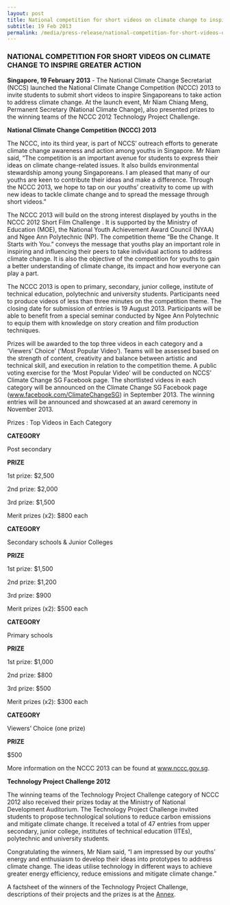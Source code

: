 ```yaml
---
layout: post
title: National competition for short videos on climate change to inspire greater action
subtitle: 19 Feb 2013
permalink: /media/press-release/national-competition-for-short-videos-on-climate-change-to-inspire-greater-action
---
```


### NATIONAL COMPETITION FOR SHORT VIDEOS ON CLIMATE CHANGE TO INSPIRE GREATER ACTION

**Singapore, 19 February 2013** - The National Climate Change Secretariat (NCCS) launched the National Climate Change Competition (NCCC) 2013 to invite students to submit short videos to inspire Singaporeans to take action to address climate change. At the launch event, Mr Niam Chiang Meng, Permanent Secretary (National Climate Change), also presented prizes to the winning teams of the NCCC 2012 Technology Project Challenge.

**National Climate Change Competition (NCCC) 2013**

The NCCC, into its third year, is part of NCCS’ outreach efforts to generate climate change awareness and action among youths in Singapore. Mr Niam said, “The competition is an important avenue for students to express their ideas on climate change-related issues. It also builds environmental stewardship among young Singaporeans. I am pleased that many of our youths are keen to contribute their ideas and make a difference. Through the NCCC 2013, we hope to tap on our youths’ creativity to come up with new ideas to tackle climate change and to spread the message through short videos.” 

The NCCC 2013 will build on the strong interest displayed by youths in the NCCC 2012 Short Film Challenge . It is supported by the Ministry of Education (MOE), the National Youth Achievement Award Council (NYAA) and Ngee Ann Polytechnic (NP). The competition theme “Be the Change. It Starts with You.” conveys the message that youths play an important role in inspiring and influencing their peers to take individual actions to address climate change. It is also the objective of the competition for youths to gain a better understanding of climate change, its impact and how everyone can play a part. 

The NCCC 2013 is open to primary, secondary, junior college, institute of technical education, polytechnic and university students. Participants need to produce videos of less than three minutes on the competition theme. The closing date for submission of entries is 19 August 2013. Participants will be able to benefit from a special seminar conducted by Ngee Ann Polytechnic to equip them with knowledge on story creation and film production techniques. 

Prizes will be awarded to the top three videos in each category and a ‘Viewers’ Choice’ (‘Most Popular Video’). Teams will be assessed based on the strength of content, creativity and balance between artistic and technical skill, and execution in relation to the competition theme. A public voting exercise for the ‘Most Popular Video’ will be conducted on NCCS’ Climate Change SG Facebook page. The shortlisted videos in each category will be announced on the Climate Change SG Facebook page (www.facebook.com/ClimateChangeSG) in September 2013. The winning entries will be announced and showcased at an award ceremony in November 2013. 

Prizes : Top Videos in Each Category

**CATEGORY**

Post secondary

**PRIZE**

1st prize: $2,500

2nd prize: $2,000

3rd prize: $1,500

Merit prizes (x2): $800 each


**CATEGORY**

Secondary schools & Junior Colleges

**PRIZE**

1st prize: $1,500

2nd prize: $1,200

3rd prize: $900

Merit prizes (x2):  $500 each


**CATEGORY**

Primary schools

**PRIZE**

1st prize: $1,000

2nd prize: $800

3rd prize: $500

Merit prizes (x2): $300 each


**CATEGORY**

Viewers’ Choice (one prize)

**PRIZE**

$500

 More information on the NCCC 2013 can be found at www.nccc.gov.sg.

 **Technology Project Challenge 2012**

 The winning teams of the Technology Project Challenge category of NCCC 2012 also received their prizes today at the Ministry of National Development Auditorium. The Technology Project Challenge invited students to propose technological solutions to reduce carbon emissions and mitigate climate change. It received a total of 47 entries from upper secondary, junior college, institutes of technical education (ITEs), polytechnic and university students. 

Congratulating the winners, Mr Niam said, “I am impressed by our youths’ energy and enthusiasm to develop their ideas into prototypes to address climate change. The ideas utilise technology in different ways to achieve greater energy efficiency, reduce emissions and mitigate climate change.”

A factsheet of the winners of the Technology Project Challenge, descriptions of their projects and the prizes is at the [<a href="/docs/default-source/news-documents/nccc2013_media-release_annex.pdf" target="_blank">Annex</a>](/docs/default-source/news-documents/nccc2013_media-release_annex.pdf).
 
